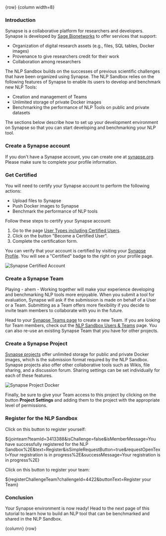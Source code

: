 <!-- markdownlint-disable-next-line first-line-h1 -->
{row}
{column width=8}

### Introduction

Synapse is a collaborative platform for researchers and developers. Synapse is developed by [Sage Bionetworks] to offer services that support:

- Organization of digital research assets (e.g., files, SQL tables, Docker images)
-  Provenance to give researchers credit for their work
- Collaboration among researchers

The NLP Sandbox builds on the successes of previous scientific challenges that have been organized using Synapse. The NLP Sandbox relies on the following features of Synapse to enable its users to develop and benchmark new NLP Tools:

- Creation and management of Teams
- Unlimited storage of private Docker images
- Benchmarking the performance of NLP Tools on public and private datasets

The sections below describe how to set up your development environment on Synapse so that you can start developing and benchmarking your NLP tool.

### Create a Synapse account

If you don't have a Synapse account, you can create one at [synapse.org]. Please make sure to complete your profile information.

### Get Certified

You will need to certify your Synapse account to perform the following actions:

- Upload files to Synapse
- Push Docker images to Synapse
- Benchmark the performance of NLP tools

Follow these steps to certify your Synapse account:

1. Go to the page [User Types including Certified Users].
2. Click on the button "Become a Certified User".
3. Complete the certification form.

You can verify that your account is certified by visiting your [Synapse Profile]. You will see a "Certified" badge to the right on your profile page.

![Synapse Certified Account]

### Create a Synapse Team

Playing - ahem - Working together will make your experience developing and benchmarking NLP tools more enjoyable. When you submit a tool for evaluation, Synapse will ask if the submission is made on behalf of a User or a Team. Submitting as a Team offers more flexibility if you decide to invite team members to collaborate with you in the future.

Head to your [Synapse Teams page] to create a new Team. If you are looking for Team members, check out the [NLP Sandbox Users & Teams] page. You can also re-use an existing Synapse Team that you have for other projects.

### Create a Synapse Project

[Synapse projects] offer unlimited storage for public and private Docker images, which is the submission format required by the NLP Sandbox. Synapse projects also offer other collaborative tools such as Wikis, file sharing, and a discussion forum. Sharing settings can be set individually for each of these features.

![Synapse Project Docker]

Finally, be sure to give your Team access to this project by clicking on the button **Project Settings** and adding them to the project with the appropriate level of permissions.

### Register for the NLP Sandbox

Click on this button to register yourself:

${jointeam?teamId=3413388&isChallenge=false&isMemberMessage=You have successfully registered for the NLP Sandbox%2E&text=Register&isSimpleRequestButton=true&requestOpenText=Your registration is in progress%2E&successMessage=Your registration is in progress%2E}

Click on this button to register your team:

${registerChallengeTeam?challengeId=4422&buttonText=Register your Team}

### Conclusion

Your Synapse environment is now ready! Head to the next page of this tutorial to learn how to build an NLP tool that can be benchmarked and shared in the NLP Sandbox.

{column}
{row}

<!-- Links -->

[Sage Bionetworks]: https://sagebionetworks.org/
[synapse.org]: https://www.synapse.org/
[User Types including Certified Users]: https://docs.synapse.org/articles/accounts_certified_users_and_profile_validation.html
[Synapse Profile]: https://www.synapse.org/#!Profile:v/profile
[Synapse Teams page]: https://www.synapse.org/#!Profile:v/teams
[NLP Sandbox Users & Teams]: #!Synapse:syn22277124/wiki/604836
[Synapse Project Docker]: https://github.com/nlpsandbox/nlpsandbox-website-synapse/raw/staging/images/synapse/synapse-project-docker-repository.png
[Synapse projects]: https://docs.synapse.org/articles/getting_started.html
[Synapse Certified Account]: https://github.com/nlpsandbox/nlpsandbox-website-synapse/raw/staging/images/synapse/synapse-certified-account.png

